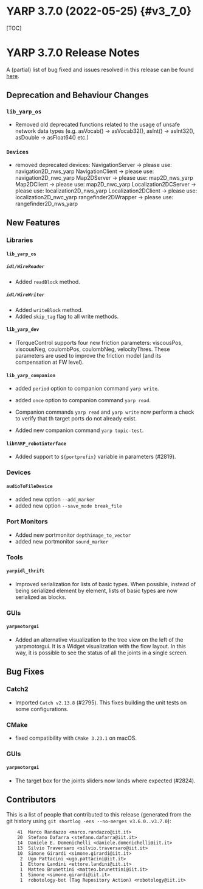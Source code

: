 YARP 3.7.0 (2022-05-25)                                                {#v3_7_0}
==================

[TOC]

YARP 3.7.0 Release Notes
===================

A (partial) list of bug fixed and issues resolved in this release can be found
[here](https://github.com/robotology/yarp/issues?q=label%3A%22Fixed+in%3A+YARP+v3.7.0%22).


Deprecation and Behaviour Changes
---------------------------------

### `lib_yarp_os`

* Removed old deprecated functions related to the usage of unsafe network data types
  (e.g. asVocab() -> asVocab32(), asInt() -> asInt32(), asDouble -> asFloat64() etc.)

### `Devices`

* removed deprecated devices:
  NavigationServer -> please use: navigation2D_nws_yarp
  NavigationClient -> please use: navigation2D_nwc_yarp
  Map2DServer -> please use: map2D_nws_yarp
  Map2DClient -> please use: map2D_nwc_yarp
  Localization2DCServer -> please use: localization2D_nws_yarp
  Localization2DClient -> please use: localization2D_nwc_yarp
  rangefinder2DWrapper -> please use: rangefinder2D_nws_yarp


New Features
------------

### Libraries

#### `lib_yarp_os`

##### `idl/WireReader`

* Added `readBlock` method.

##### `idl/WireWriter`

* Added `writeBlock` method.
* Added `skip_tag` flag to all write methods.

#### `lib_yarp_dev`

* ITorqueControl supports four new friction parameters: viscousPos, viscousNeg, coulombPos, coulombNeg, velocityThres.
  These parameters are used to improve the friction model (and its compensation at FW level).

#### `lib_yarp_companion`

* added `period` option to companion command `yarp write`.

* added `once` option to companion command `yarp read`.

* Companion commands `yarp read` and `yarp write` now perform a check to verify that th
  target ports do not already exist.

* Added new companion command `yarp topic-test`.

#### `libYARP_robotinterface`

* Added support to `${portprefix}` variable in parameters (#2819).

### Devices

#### `audioToFileDevice`
* added new option `--add_marker`
* added new option `--save_mode break_file`

### Port Monitors

* Added new portmonitor `depthimage_to_vector`
* added new portmonitor `sound_marker`

### Tools

#### `yarpidl_thrift`

* Improved serialization for lists of basic types.
  When possible, instead of being serialized element by element, lists of basic
  types are now serialized as blocks.

### GUIs

#### `yarpmotorgui`

* Added an alternative visualization to the tree view on the left of the yarpmotorgui.
 It is a Widget visualization with the flow layout. In this way, it is possible to see the
 status of all the joints in a single screen.



Bug Fixes
---------

### Catch2

* Imported `Catch v2.13.8` (#2795). This fixes building the unit tests on some configurations.


### CMake

* fixed compatibility with `CMake 3.23.1` on macOS.

### GUIs

#### `yarpmotorgui`

* The target box for the joints sliders now lands where expected (#2824).

Contributors
------------

This is a list of people that contributed to this release (generated from the
git history using `git shortlog -ens --no-merges v3.6.0..v3.7.0`):

```
    41	Marco Randazzo <marco.randazzo@iit.it>
    20	Stefano Dafarra <stefano.dafarra@iit.it>
    14	Daniele E. Domenichelli <daniele.domenichelli@iit.it>
    13	Silvio Traversaro <silvio.traversaro@iit.it>
    10	Simone Girardi <simone.girardi@iit.it>
     2	Ugo Pattacini <ugo.pattacini@iit.it>
     1	Ettore Landini <ettore.landini@iit.it>
     1	Matteo Brunettini <matteo.brunettini@iit.it>
     1	Simone <simone.girardi@iit.it>
     1	robotology-bot (Tag Repository Action) <robotology@iit.it>
```
